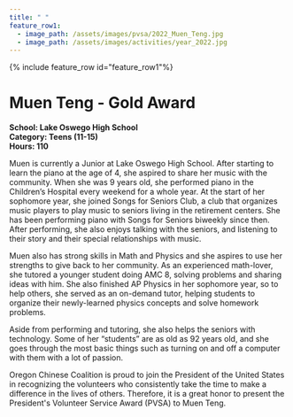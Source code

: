 ```yaml
---
title: " "
feature_row1:
  - image_path: /assets/images/pvsa/2022_Muen_Teng.jpg
  - image_path: /assets/images/activities/year_2022.jpg
---
```


{% include feature_row id="feature_row1"%}

# Muen Teng - Gold Award

**School: Lake Oswego High School**  
**Category: Teens (11-15)**  
**Hours: 110**  

Muen is currently a Junior at Lake Oswego High School. After starting to learn the piano at the age of 4, she aspired to share her music with the community. When she was 9 years old, she performed piano in the Children’s Hospital every weekend for a whole year. At the start of her sophomore year, she joined Songs for Seniors Club, a club that organizes music players to play music to seniors living in the retirement centers. She has been performing piano with Songs for Seniors biweekly since then. After performing, she also enjoys talking with the seniors, and listening to their story and their special relationships with music.

Muen also has strong skills in Math and Physics and she aspires to use her strengths to give back to her community. As an experienced math-lover, she tutored a younger student doing AMC 8, solving problems and sharing ideas with him. She also finished AP Physics in her sophomore year, so to help others, she served as an on-demand tutor, helping students to organize their newly-learned physics concepts and solve homework problems.

Aside from performing and tutoring, she also helps the seniors with technology. Some of her “students” are as old as 92 years old, and she goes through the most basic things such as turning on and off a computer with them with a lot of passion. 

Oregon Chinese Coalition is proud to join the President of the United States in recognizing the volunteers who consistently take the time to make a difference in the lives of others. Therefore, it is a great honor to present the President's Volunteer Service Award (PVSA) to Muen Teng.
